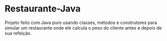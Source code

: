 # Restaurante-Java
Projeto feito com Java puro usando classes, métodos e construtores para simular um restaurante onde ele calcula o peso do cliente antes e depois de sua refeição.
